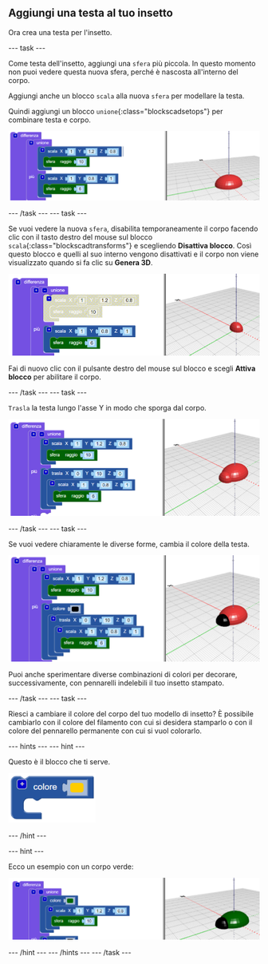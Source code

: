 ## Aggiungi una testa al tuo insetto

Ora crea una testa per l'insetto.

--- task ---

Come testa dell'insetto, aggiungi una `sfera` più piccola. In questo momento non puoi vedere questa nuova sfera, perché è nascosta all'interno del corpo.

Aggiungi anche un blocco `scala` alla nuova `sfera` per modellare la testa.

Quindi aggiungi un blocco `unione`{:class="blockscadsetops"} per combinare testa e corpo.

![screenshot](images/bug-head-hidden.png)

--- /task --- --- task ---

Se vuoi vedere la nuova `sfera`, disabilita temporaneamente il corpo facendo clic con il tasto destro del mouse sul blocco `scala`{:class="blockscadtransforms"} e scegliendo **Disattiva blocco**. Così questo blocco e quelli al suo interno vengono disattivati e il corpo non viene visualizzato quando si fa clic su **Genera 3D**.

![screenshot](images/bug-disable.png)

Fai di nuovo clic con il pulsante destro del mouse sul blocco e scegli **Attiva blocco** per abilitare il corpo.

--- /task --- --- task ---

`Trasla` la testa lungo l'asse Y in modo che sporga dal corpo.

  ![screenshot](images/bug-head.png)

--- /task --- --- task ---

Se vuoi vedere chiaramente le diverse forme, cambia il colore della testa.

![screenshot](images/bug-head-black.png)

Puoi anche sperimentare diverse combinazioni di colori per decorare, successivamente, con pennarelli indelebili il tuo insetto stampato.

--- /task --- --- task ---

Riesci a cambiare il colore del corpo del tuo modello di insetto? È possibile cambiarlo con il colore del filamento con cui si desidera stamparlo o con il colore del pennarello permanente con cui si vuol colorarlo.

--- hints --- --- hint ---

Questo è il blocco che ti serve.

![screenshot](images/bug-colour-block.png)

--- /hint ---

--- hint ---

Ecco un esempio con un corpo verde:

![screenshot](images/bug-body-colour.png)

--- /hint --- --- /hints --- --- /task ---




  
